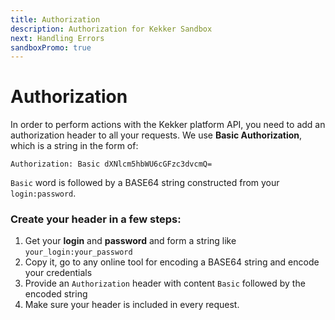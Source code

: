 ```yaml
---
title: Authorization
description: Authorization for Kekker Sandbox
next: Handling Errors
sandboxPromo: true
---
```


# Authorization

In order to perform actions with the Kekker platform API, you need to add an authorization header to all your requests. 
We use **Basic Authorization**, which is a string in the form of:
```shell
Authorization: Basic dXNlcm5hbWU6cGFzc3dvcmQ=
```
`Basic` word is followed by a BASE64 string constructed from your `login:password`.
  
### Create your header in a few steps:
1. Get your **login** and **password** and form a string like `your_login:your_password`
2. Copy it, go to any online tool for encoding a BASE64 string and encode your credentials
3. Provide an `Authorization` header with content `Basic` followed by the encoded string
4. Make sure your header is included in every request.
